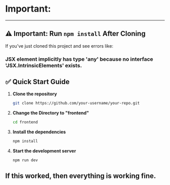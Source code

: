 
# Important:

---

## ⚠️ Important: Run `npm install` After Cloning

If you’ve just cloned this project and see errors like:

### JSX element implicitly has type 'any' because no interface 'JSX.IntrinsicElements' exists. ###

## ✅ Quick Start Guide

1. **Clone the repository**
   ```bash
   git clone https://github.com/your-username/your-repo.git
3. **Change the Directory to "frontend"**
   ```bash
   cd frontend
4. **Install the dependencies**
   ```bash
   npm install
5. **Start the development server**
   ```bash
   npm run dev
## If this worked, then everything is working fine.

   



